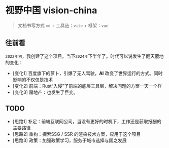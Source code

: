 # 视野中国 vision-china

> 文档书写方式 `md` + 工具链：`vite` + 框架：`vue`

## 往前看

`2022年初`，我创建了这个项目。当下`2024年`下半年了。时代可以说发生了翻天覆地的变化：

- [变化1] 百度旗下的萝卜，引爆了无人驾驶，**AI** 改变了世界运行的方式。同时影响的不仅仅是技术
- [变化2] 前端：Rust“入侵”了前端的底层工具层，解决问题的方案一天一个样
- [变化3] 房地产：也发生了巨变。

## TODO

- [思路1] 补足：前端互联网公司，当没有更好的时机下，工作还是获取报酬的主要路径
- [思路2] 重构：探索SSG / SSR 的渲染技术方案，应用于这个项目
- [思路3] 政策：加强政策学习，服务于城市选择与国之发展
